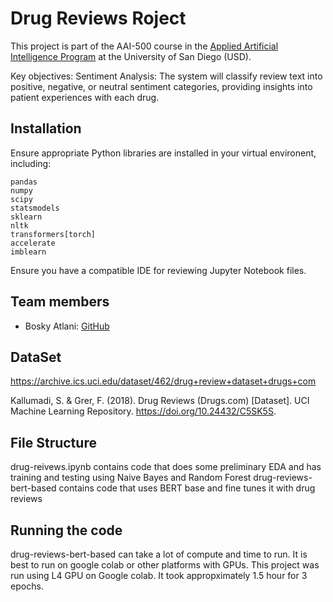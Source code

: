 # Drug Reviews Roject

This project is part of the AAI-500 course in the [Applied Artificial Intelligence Program](https://onlinedegrees.sandiego.edu/masters-applied-artificial-intelligence/) at the University of San Diego (USD).

Key objectives:
Sentiment Analysis: The system will classify review text into positive, negative, or neutral sentiment categories, providing insights into patient experiences with each drug.


## Installation

Ensure appropriate Python libraries are installed in your virtual environent, including:

    pandas
    numpy
    scipy
    statsmodels
    sklearn
    nltk
    transformers[torch]
    accelerate
    imblearn

Ensure you have a compatible IDE for reviewing Jupyter Notebook files.

## Team members
    
- Bosky Atlani: [GitHub](https://github.com/boskya)


## DataSet

https://archive.ics.uci.edu/dataset/462/drug+review+dataset+drugs+com

Kallumadi, S. & Grer, F. (2018). Drug Reviews (Drugs.com) [Dataset]. UCI Machine Learning Repository. https://doi.org/10.24432/C5SK5S.

## File Structure
drug-reivews.ipynb contains code that does some preliminary EDA and has training and testing using Naive Bayes and Random Forest
drug-reviews-bert-based contains code that uses BERT base and fine tunes it with drug reviews

## Running the code

drug-reviews-bert-based can take a lot of compute and time to run. It is best to run on google colab or other platforms with GPUs. This project was run using L4 GPU on Google colab. It took appropximately 1.5 hour for 3 epochs. 